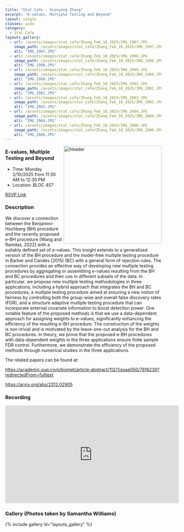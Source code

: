 ```yaml
---
title: "Stat Cafe - Xianyang Zhang"
excerpt: "E-values, Multiple Testing and Beyond"
layout: single
classes: wide
category: 
  - Stat Cafe
layouts_gallery:
  - url: /assets/images/stat_cafe/Zhang_Feb_10_2025/IMG_1997.JPG
    image_path: /assets/images/stat_cafe/Zhang_Feb_10_2025/IMG_1997.JPG
    alt: "IMG_1997.JPG"
  - url: /assets/images/stat_cafe/Zhang_Feb_10_2025/IMG_1998.JPG
    image_path: /assets/images/stat_cafe/Zhang_Feb_10_2025/IMG_1998.JPG
    alt: "IMG_1998.JPG"
  - url: /assets/images/stat_cafe/Zhang_Feb_10_2025/IMG_1999.JPG
    image_path: /assets/images/stat_cafe/Zhang_Feb_10_2025/IMG_1999.JPG
    alt: "IMG_1999.JPG"
  - url: /assets/images/stat_cafe/Zhang_Feb_10_2025/IMG_2002.JPG
    image_path: /assets/images/stat_cafe/Zhang_Feb_10_2025/IMG_2002.JPG
    alt: "IMG_2002.JPG"
  - url: /assets/images/stat_cafe/Zhang_Feb_10_2025/IMG_2003.JPG
    image_path: /assets/images/stat_cafe/Zhang_Feb_10_2025/IMG_2003.JPG
    alt: "IMG_2003.JPG"
  - url: /assets/images/stat_cafe/Zhang_Feb_10_2025/IMG_2004.JPG
    image_path: /assets/images/stat_cafe/Zhang_Feb_10_2025/IMG_2004.JPG
    alt: "IMG_2004.JPG"
  - url: /assets/images/stat_cafe/Zhang_Feb_10_2025/IMG_2006.JPG
    image_path: /assets/images/stat_cafe/Zhang_Feb_10_2025/IMG_2006.JPG
    alt: "IMG_2006.JPG"
---
```



<img src="https://github.com/tamusgsa/tamusgsa.github.io/blob/master/assets/images/stat_cafe/Zhang_Feb_10_2025/IMG_2008.JPG?raw=true" alt="Header" width="315" style="float: right;"/> 


###  E-values, Multiple Testing and Beyond

- Time: Monday 2/10/2025 from 11:30 AM to 12:30 PM
- Location: BLOC 457

[RSVP Link](<https://urldefense.com/v3/__https://forms.gle/PALkrocyGCPqyCWf7__;!!KwNVnqRv!D32vBkEZwrqCRvLcUeJTg1l6yD21M9bihYBAOZA7SK0XdIPk59JvzinYBYszXeRijwo-nQWDhZey9Z1zJYkzjA$>)

### Description
We discover a connection between the Benjamini-Hochberg (BH) procedure and the recently proposed e-BH procedure [Wang and Ramdas, 2022] with a suitably defined set of e-values. This insight extends to a generalized version of the BH procedure and the model-free multiple testing procedure in Barber and Candès [2015] (BC) with a general form of rejection rules. The connection provides an effective way of developing new multiple testing procedures by aggregating or assembling e-values resulting from the BH and BC procedures and their use in different subsets of the data. In particular, we propose new multiple testing methodologies in three applications, including a hybrid approach that integrates the BH and BC procedures, a multiple testing procedure aimed at ensuring a new notion of fairness by controlling both the group-wise and overall false discovery rates (FDR), and a structure adaptive multiple testing procedure that can incorporate external covariate information to boost detection power. One notable feature of the proposed methods is that we use a data-dependent approach for assigning weights to e-values, significantly enhancing the efficiency of the resulting e-BH procedure. The construction of the weights is non-trivial and is motivated by the leave-one-out analysis for the BH and BC procedures. In theory, we prove that the proposed e-BH procedures with data-dependent weights in the three applications ensure finite sample FDR control. Furthermore, we demonstrate the efficiency of the proposed methods through numerical studies in the three applications.

The related papers can be found at: 

<https://academic.oup.com/biomet/article-abstract/112/1/asae050/7816239?redirectedFrom=fulltext>

<https://arxiv.org/abs/2312.02905>

<!--
### Presentation
<iframe src="https://drive.google.com/file/d/1tN9MfS-UIcedYkMafjpg1VxsRcSM0t8T/preview" width="640" height="480" allow="autoplay"></iframe>
-->

### Recording
<iframe width="560" height="315" src="https://www.youtube.com/embed/YjR7OlZPy2I?si=fbJmXI60nApV2h8H" title="YouTube video player" frameborder="0" allow="accelerometer; autoplay; clipboard-write; encrypted-media; gyroscope; picture-in-picture; web-share" referrerpolicy="strict-origin-when-cross-origin" allowfullscreen></iframe>



### Gallery (Photos taken by Samantha Williams)

{% include gallery id="layouts_gallery" %}


